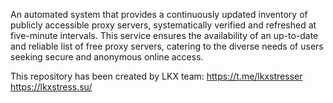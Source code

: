An automated system that provides a continuously updated inventory of publicly accessible proxy servers, systematically verified and refreshed at five-minute intervals. This service ensures the availability of an up-to-date and reliable list of free proxy servers, catering to the diverse needs of users seeking secure and anonymous online access.

This repository has been created by LKX team:
https://t.me/lkxstresser
https://lkxstress.su/
